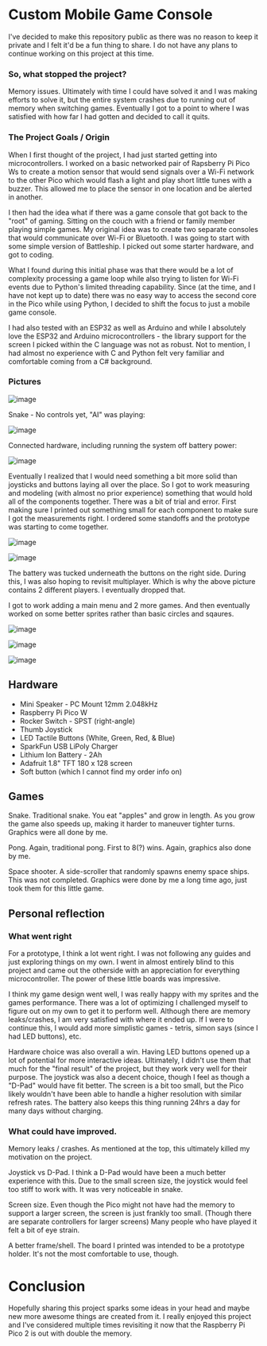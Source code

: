 # Custom Mobile Game Console
I've decided to make this repository public as there was no reason to keep it private and I felt it'd be a fun thing to share. I do not have any plans to continue working on this project at this time.

### So, what stopped the project?
Memory issues. Ultimately with time I could have solved it and I was making efforts to solve it, but the entire system crashes due to running out of memory when switching games. Eventually I got to a point to where I was satisfied with how far I had gotten and decided to call it quits.

### The Project Goals / Origin
When I first thought of the project, I had just started getting into microcontrollers. I worked on a basic networked pair of Rapsberry Pi Pico Ws to create a motion sensor that would send signals over a Wi-Fi network to the other Pico which would flash a light and play short little tunes with a buzzer. This allowed me to place the sensor in one location and be alerted in another.

I then had the idea what if there was a game console that got back to the "root" of gaming. Sitting on the couch with a friend or family member playing simple games. My original idea was to create two separate consoles that would communicate over Wi-Fi or Bluetooth. I was going to start with some simple version of Battleship. I picked out some starter hardware, and got to coding.

What I found during this initial phase was that there would be a lot of complexity processing a game loop while also trying to listen for Wi-Fi events due to Python's limited threading capability. Since (at the time, and I have not kept up to date) there was no easy way to access the second core in the Pico while using Python, I decided to shift the focus to just a mobile game console.

I had also tested with an ESP32 as well as Arduino and while I absolutely love the ESP32 and Arduino microcontrollers - the library support for the screen I picked within the C language was not as robust. Not to mention, I had almost no experience with C and Python felt very familiar and comfortable coming from a C# background.

### Pictures
![image](https://github.com/user-attachments/assets/8e1ac774-736e-40e8-a38d-9bb144f415ec)

Snake - No controls yet, "AI" was playing:

![image](https://github.com/user-attachments/assets/82c8a717-6017-454e-8a86-84f35c6e2490)

Connected hardware, including running the system off battery power:

![image](https://github.com/user-attachments/assets/aa391257-145f-4cab-a8d7-afe3a298f836)

Eventually I realized that I would need something a bit more solid than joysticks and buttons laying all over the place. So I got to work measuring and modeling (with almost no prior experience) something that would hold all of the components together. There was a bit of trial and error. First making sure I printed out something small for each component to make sure I got the measurements right. I ordered some standoffs and the prototype was starting to come together.

![image](https://github.com/user-attachments/assets/9215ba82-a561-4e7f-9f2e-c432a3f56b57)

![image](https://github.com/user-attachments/assets/fda3ce25-8843-4a1c-b6de-c1ce95d9e924)

The battery was tucked underneath the buttons on the right side. During this, I was also hoping to revisit multiplayer. Which is why the above picture contains 2 different players. I eventually dropped that.

I got to work adding a main menu and 2 more games. And then eventually worked on some better sprites rather than basic circles and sqaures.

![image](https://github.com/user-attachments/assets/d27d53aa-3c89-492e-b4dd-062d891173d2)

![image](https://github.com/user-attachments/assets/1b651075-4ca0-4cbc-ba86-fd7daa3353be)

![image](https://github.com/user-attachments/assets/bdb268a6-55f0-4371-b5a3-9d9553b5935c)

## Hardware
- Mini Speaker - PC Mount 12mm 2.048kHz
- Raspberry Pi Pico W
- Rocker Switch - SPST (right-angle)
- Thumb Joystick
- LED Tactile Buttons (White, Green, Red, & Blue)
- SparkFun USB LiPoly Charger
- Lithium Ion Battery - 2Ah
- Adafruit 1.8" TFT 180 x 128 screen
- Soft button (which I cannot find my order info on)

## Games
Snake. Traditional snake. You eat "apples" and grow in length. As you grow the game also speeds up, making it harder to maneuver tighter turns. Graphics were all done by me.

Pong. Again, traditional pong. First to 8(?) wins. Again, graphics also done by me.

Space shooter. A side-scroller that randomly spawns enemy space ships. This was not completed. Graphics were done by me a long time ago, just took them for this little game.

## Personal reflection

### What went right
For a prototype, I think a lot went right. I was not following any guides and just exploring things on my own. I went in almost entirely blind to this project and came out the otherside with an appreciation for everything microcontroller. The power of these little boards was impressive.

I think my game design went well, I was really happy with my sprites and the games performance. There was a lot of optimizing I challenged myself to figure out on my own to get it to perform well. Although there are memory leaks/crashes, I am very satisfied with where it ended up. If I were to continue this, I would add more simplistic games - tetris, simon says (since I had LED buttons), etc.

Hardware choice was also overall a win. Having LED buttons opened up a lot of potential for more interactive ideas. Ultimately, I didn't use them that much for the "final result" of the project, but they work very well for their purpose. The joystick was also a decent choice, though I feel as though a "D-Pad" would have fit better. The screen is a bit too small, but the Pico likely wouldn't have been able to handle a higher resolution with similar refresh rates. The battery also keeps this thing running 24hrs a day for many days without charging.

### What could have improved.
Memory leaks / crashes. As mentioned at the top, this ultimately killed my motivation on the project.

Joystick vs D-Pad. I think a D-Pad would have been a much better experience with this. Due to the small screen size, the joystick would feel too stiff to work with. It was very noticeable in snake.

Screen size. Even though the Pico might not have had the memory to support a larger screen, the screen is just frankly too small. (Though there are separate controllers for larger screens) Many people who have played it felt a bit of eye strain.

A better frame/shell. The board I printed was intended to be a prototype holder. It's not the most comfortable to use, though.

# Conclusion
Hopefully sharing this project sparks some ideas in your head and maybe new more awesome things are created from it. I really enjoyed this project and I've considered multiple times revisiting it now that the Raspberry Pi Pico 2 is out with double the memory.
